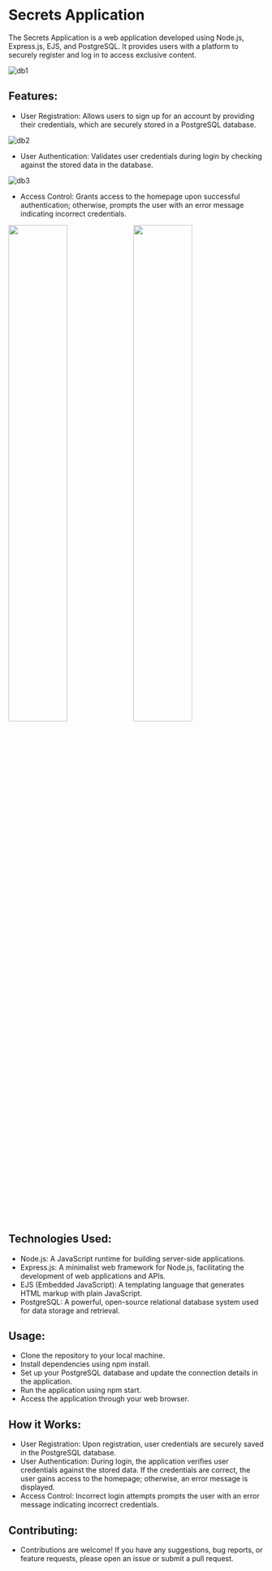 # Secrets Application
The Secrets Application is a web application developed using Node.js, Express.js, EJS, and PostgreSQL. It provides users with a platform to securely register and log in to access exclusive content.

![db1](https://github.com/Saurabhkumar21/Authentication-lv.1/assets/109983569/024ecdf7-b499-4931-a39a-312d5e5d93a5)


## Features:
* User Registration: Allows users to sign up for an account by providing their credentials, which are securely stored in a PostgreSQL database.
  
![db2](https://github.com/Saurabhkumar21/Authentication-lv.1/assets/109983569/6194ccd9-d118-4ff2-bde8-5a6e2f8e9b88)

* User Authentication: Validates user credentials during login by checking against the stored data in the database.

 ![db3](https://github.com/Saurabhkumar21/Authentication-lv.1/assets/109983569/1798058a-438b-4159-9f6a-e1ccadd41e36)

* Access Control: Grants access to the homepage upon successful authentication; otherwise, prompts the user with an error message indicating incorrect credentials.

 <img src="https://github.com/Saurabhkumar21/Authentication-lv.1/assets/109983569/29682a6a-1502-46b7-8475-94a36238d3f6"  width="48%" height="50%">


 <img src="https://github.com/Saurabhkumar21/Authentication-lv.1/assets/109983569/3a43241e-868c-4cad-b4fe-f2dffdfacea8" width="48%" height="50%">

  
## Technologies Used:
* Node.js: A JavaScript runtime for building server-side applications.
* Express.js: A minimalist web framework for Node.js, facilitating the development of web applications and APIs.
* EJS (Embedded JavaScript): A templating language that generates HTML markup with plain JavaScript.
* PostgreSQL: A powerful, open-source relational database system used for data storage and retrieval.
  
## Usage:
* Clone the repository to your local machine.
* Install dependencies using npm install.
* Set up your PostgreSQL database and update the connection details in the application.
* Run the application using npm start.
* Access the application through your web browser.

## How it Works:
* User Registration: Upon registration, user credentials are securely saved in the PostgreSQL database.
* User Authentication: During login, the application verifies user credentials against the stored data. If the credentials are correct, the user gains access to 
  the homepage; otherwise, an error message is displayed.
* Access Control: Incorrect login attempts prompts the user with an error message indicating incorrect credentials.
  
## Contributing:
* Contributions are welcome! If you have any suggestions, bug reports, or feature requests, please open an issue or submit a pull request.
